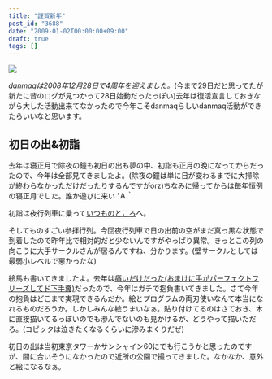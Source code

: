 ```yaml
---
title: "謹賀新年"
post_id: "3688"
date: "2009-01-02T00:00:00+09:00"
draft: true
tags: []
---
```



![](https://danmaq.com/image/photo/sunrise2009.jpg)

_danmaqは2008年12月28日で4周年を迎えました。_(今まで29日だと思ってたが新たに昔のログが見つかって28日始動だったっぽい)去年は復活宣言しておきながら大した活動出来てなかったので今年こそdanmaqらしいdanmaq活動ができたらいいなと思います。

## 初日の出&初詣

去年は寝正月で除夜の鐘も初日の出も夢の中、初詣も正月の晩になってからだったので、今年は全部見てきましたよ。(除夜の鐘は単に日が変わるまでに大掃除が終わらなかっただけだったりするんですがorz)ちなみに帰ってからは毎年恒例の寝正月でした。誰か遊びに来い 'Ａ｀

初詣は夜行列車に乗って[いつものところ](/image/photo/kame.jpg)へ。

そしてものすごい参拝行列。今回夜行列車で日の出前の空がまだ真っ黒な状態で到着したので昨年比で相対的だと少ないんですがやっぱり異常。きっとこの列の向こうに大手サークルさんが居るんですね、分かります。(壁サークルとしては最弱小レベルで悪かったな)

絵馬も書いてきましたよ。去年は[痛いだけだった(おまけに手がパーフェクトフリーズしてド下手糞)](/image/photo/ls2008.jpg)だったので、今年はガチで抱負書いてきました。さて今年の抱負はどこまで実現できるんだか。絵とプログラムの両刃使いなんて本当になれるものだろうか。しかしみんな絵うまいなぁ。貼り付けてるのはさておき、木に直接描いてるっぽいのでも滲んでないのも見かけるが、どうやって描いただろ。(コピックは泣きたくなるくらいに滲みまくりだぜ)

初日の出は当初東京タワーかサンシャイン60にでも行こうかと思ったのですが、間に合いそうになかったので近所の公園で撮ってきました。なかなか、意外と絵になるなぁ。
